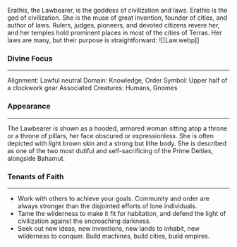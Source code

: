

Erathis, the Lawbearer, is the goddess of civilization and laws. Erathis is the god of civilization. She is the muse of great invention, founder of cities, and author of laws. Rulers, judges, pioneers, and devoted citizens revere her, and her temples hold prominent places in most of the cities of Terras. Her laws are many, but their purpose is straightforward:
![[Law.webp]]
### Divine Focus
---
Alignment: Lawful neutral
Domain: Knowledge, Order
Symbol: Upper half of a clockwork gear
Associated Creatures: Humans, Gnomes
### Appearance
------
The Lawbearer is shown as a hooded, armored woman sitting atop a throne or a throne of pillars, her face obscured or expressionless. She is often depicted with light brown skin and a strong but lithe body. She is described as one of the two most dutiful and self-sacrificing of the Prime Deities, alongside Bahamut.
### Tenants of Faith
---
- Work with others to achieve your goals. Community and order are always stronger than the disjointed efforts of lone individuals.
- Tame the wilderness to make it fit for habitation, and defend the light of civilization against the encroaching darkness.
- Seek out new ideas, new inventions, new lands to inhabit, new wilderness to conquer. Build machines, build cities, build empires.
